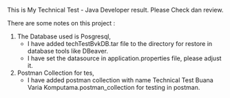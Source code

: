 This is My Technical Test - Java Developer result.
Please Check dan review.

There are some notes on this project :
1. The Database used is Posgresql,
   - I have added techTestBvkDB.tar file to the directory for restore in database tools like DBeaver.
   - I have set the datasource in application.properties file, please adjust it.
3. Postman Collection for tes,
   - I have added postman collection with name Technical Test Buana Varia Komputama.postman_collection for testing in postman.
